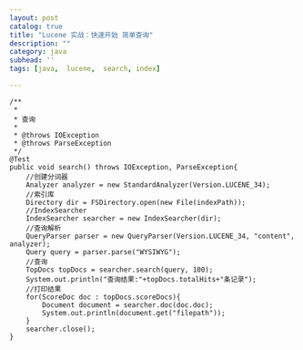 ```yaml
---
layout: post
catalog: true
title: "Lucene 实战：快速开始 简单查询"
description: ""
category: java
subhead: ''
tags: [java,  lucene,  search, index]

---
```


    /**
     *
     * 查询
     *
     * @throws IOException
     * @throws ParseException
     */
    @Test
    public void search() throws IOException, ParseException{
        //创建分词器
        Analyzer analyzer = new StandardAnalyzer(Version.LUCENE_34);
        //索引库
        Directory dir = FSDirectory.open(new File(indexPath));
        //IndexSearcher
        IndexSearcher searcher = new IndexSearcher(dir);
        //查询解析
        QueryParser parser = new QueryParser(Version.LUCENE_34, "content", analyzer);
        Query query = parser.parse("WYSIWYG");
        //查询
        TopDocs topDocs = searcher.search(query, 100);
        System.out.println("查询结果:"+topDocs.totalHits+"条记录");
        //打印结果
        for(ScoreDoc doc : topDocs.scoreDocs){
            Document document = searcher.doc(doc.doc);
            System.out.println(document.get("filepath"));
        }
        searcher.close();
    }

